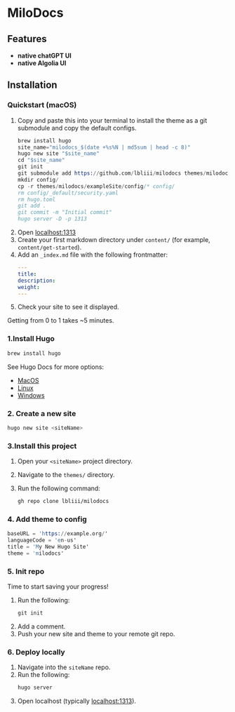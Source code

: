 # MiloDocs

## Features

- **native chatGPT UI**
- **native Algolia UI**

## Installation

### Quickstart (macOS)

1. Copy and paste this into your terminal to install the theme as a git submodule and copy the default configs.
   ```s
   brew install hugo 
   site_name="milodocs_$(date +%s%N | md5sum | head -c 8)"
   hugo new site "$site_name"
   cd "$site_name"
   git init
   git submodule add https://github.com/lbliii/milodocs themes/milodocs
   mkdir config/
   cp -r themes/milodocs/exampleSite/config/* config/
   rm config/_default/security.yaml
   rm hugo.toml
   git add .
   git commit -m "Initial commit"
   hugo server -D -p 1313
   ```
2. Open [localhost:1313](localhost:1313)
3. Create your first markdown directory under `content/` (for example, `content/get-started`).
4. Add an `_index.md` file with the following frontmatter:
   ```yaml
   ---
   title:
   description:
   weight:
   ---
   ```
5. Check your site to see it displayed.

Getting from 0 to 1 takes ~5 minutes. 

### 1.Install Hugo

```bash
brew install hugo
```
See Hugo Docs for more options:
- [MacOS](https://gohugo.io/installation/macos/)
- [Linux](https://gohugo.io/installation/linux/)
- [Windows](https://gohugo.io/installation/windows/)

### 2. Create a new site 

```s
hugo new site <siteName>
```

### 3.Install this project

1. Open your `<siteName>` project directory.
2. Navigate to the `themes/` directory. 
3. Run the following command:

   ```bash
   gh repo clone lbliii/milodocs
   ```

### 4. Add theme to config

```s
baseURL = 'https://example.org/'
languageCode = 'en-us'
title = 'My New Hugo Site'
theme = 'milodocs'
```

### 5. Init repo

Time to start saving your progress! 
1. Run the following:
   ```s
   git init
   ```
2. Add a comment.
3. Push your new site and theme to your remote git repo.

### 6. Deploy locally 

1. Navigate into the `siteName` repo.
2. Run the following:
   ```s
   hugo server
   ```
3. Open localhost (typically [localhost:1313](http://localhost:1313)).